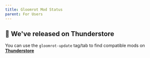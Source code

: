 ```yaml
---
title: Gloomrot Mod Status
parent: For Users
---
```


## 🥳 We've released on Thunderstore

You can use the `gloomrot-update` tag/tab to find compatible mods on **[Thunderstore](https://v-rising.thunderstore.io/?section=gloomrot-update)**
